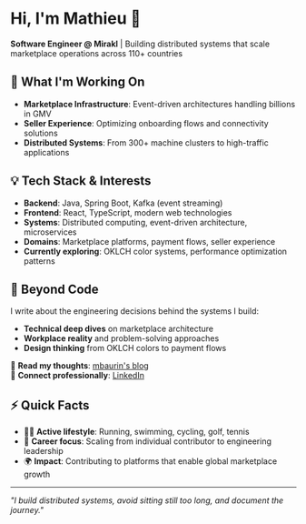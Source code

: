 # Hi, I'm Mathieu 👋

**Software Engineer @ Mirakl** | Building distributed systems that scale marketplace operations across 110+ countries

## 🚀 What I'm Working On

- **Marketplace Infrastructure**: Event-driven architectures handling billions in GMV
- **Seller Experience**: Optimizing onboarding flows and connectivity solutions  
- **Distributed Systems**: From 300+ machine clusters to high-traffic applications

## 💡 Tech Stack & Interests

- **Backend**: Java, Spring Boot, Kafka (event streaming)
- **Frontend**: React, TypeScript, modern web technologies
- **Systems**: Distributed computing, event-driven architecture, microservices
- **Domains**: Marketplace platforms, payment flows, seller experience
- **Currently exploring**: OKLCH color systems, performance optimization patterns

## 📝 Beyond Code

I write about the engineering decisions behind the systems I build:
- **Technical deep dives** on marketplace architecture
- **Workplace reality** and problem-solving approaches  
- **Design thinking** from OKLCH colors to payment flows

📖 **Read my thoughts**: [mbaurin's blog](https://mbaurin.com/)  
💼 **Connect professionally**: [LinkedIn](https://www.linkedin.com/in/mathieubaurin/)

## ⚡ Quick Facts

- 🏃‍♂️ **Active lifestyle**: Running, swimming, cycling, golf, tennis
- 🎯 **Career focus**: Scaling from individual contributor to engineering leadership
- 🌍 **Impact**: Contributing to platforms that enable global marketplace growth

---

*"I build distributed systems, avoid sitting still too long, and document the journey."*
